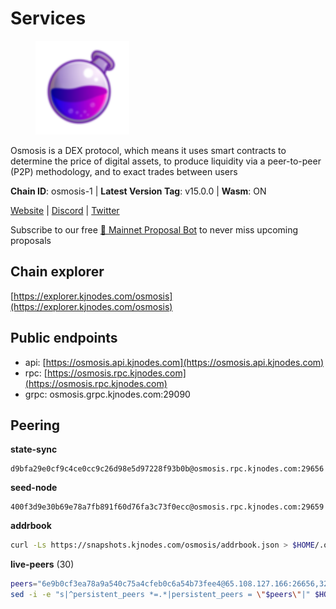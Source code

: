 # Services

<figure><img src="https://raw.githubusercontent.com/kj89/cosmos-images/main/logos/osmosis.png" width="150" alt=""><figcaption></figcaption></figure>

Osmosis is a DEX protocol, which means it uses smart contracts  to determine the price of digital assets, to produce liquidity  via a peer-to-peer (P2P) methodology, and to exact trades between users

**Chain ID**: osmosis-1 | **Latest Version Tag**: v15.0.0 | **Wasm**: ON

[Website](https://osmosis.zone) | [Discord](https://discord.gg/osmosis) | [Twitter](https://twitter.com/osmosiszone)



Subscribe to our free [🤖 Mainnet Proposal Bot](https://t.me/kjnodes_proposal_bot) to never miss upcoming proposals


## Chain explorer
[https://explorer.kjnodes.com/osmosis](https://explorer.kjnodes.com/osmosis)

## Public endpoints

* api: [https://osmosis.api.kjnodes.com](https://osmosis.api.kjnodes.com)
* rpc: [https://osmosis.rpc.kjnodes.com](https://osmosis.rpc.kjnodes.com)
* grpc: osmosis.grpc.kjnodes.com:29090

## Peering

**state-sync**

```text
d9bfa29e0cf9c4ce0cc9c26d98e5d97228f93b0b@osmosis.rpc.kjnodes.com:29656
```

**seed-node**

```text
400f3d9e30b69e78a7fb891f60d76fa3c73f0ecc@osmosis.rpc.kjnodes.com:29659
```

**addrbook**
```bash
curl -Ls https://snapshots.kjnodes.com/osmosis/addrbook.json > $HOME/.osmosisd/config/addrbook.json
```

**live-peers** (30)
```bash
peers="6e9b0cf3ea78a9a540c75a4cfeb0c6a54b73fee4@65.108.127.166:26656,32e9d4a7413dd5393c8be004bee68dea683be839@65.21.227.95:2004,1c398af2208984d4e59bc41132e3eac0508abb0f@95.216.76.251:26656,236a60841401f53c28f7609ea50ea88feb259a1e@5.9.100.51:36656,e1b058e5cfa2b836ddaa496b10911da62dcf182e@138.201.8.248:26656,5bda7b3070d62b4ddbea815e8bea6c6e9548d17d@65.108.140.115:26656,a559df67d051d54627a3e25584ff18b8ca55a8b0@95.216.46.251:26656,6cbb7b7bddf723a28925fae2c19eb7be41ef687c@34.71.161.134:26656,7f36123a395e902deaecf63bdaf5656bbb209623@15.204.52.75:26656,a2024229e2eed1650ba3a3ea9db67fa318dc232e@142.132.199.3:26656,33cf290cc0cfec8c59e6af86f1a5579303d21087@138.68.14.64:26656,677ef9606ea18a13b5dbfad19493d99d7ea068f5@149.56.24.130:26656,8a0caf4581f135b1468408ec398d94573da02e8c@198.244.202.140:26656,9bdeb59c97c139187236b2ce92c229c3b9156d93@5.78.80.161:26656,77bb5fb9b6964d6e861e91c1d55cf82b67d838b5@35.212.77.47:26656,d011c34ee72767d7a33d94b79ef158eb49c9a7bf@164.92.70.57:31316,2186d344ff775c8181bf31de600eed0c72b9fe9e@65.109.28.213:26656,63b4a45bb2276fe141e69ce83750a2c53f1ceeda@198.244.202.196:26656,4d1828a3df5a7c3d05030897eb7c82e6ac79c520@135.181.138.95:12000,ab4ea418db1c65c2517975988e2f35891637ff4a@185.111.159.235:2000,4c927f93d430baf31e6d6418e62c56f442f092bc@46.4.28.42:26656,10f328a43a1ac7aeeae7ee34c1127ce6839e4265@15.235.13.139:26656,d9bfa29e0cf9c4ce0cc9c26d98e5d97228f93b0b@65.109.88.38:29656,34340a9151d4a97a850d2cd64d8778279faf3f96@194.163.181.100:26656,d0c050f33b7aa1032a3763da0e7eb8df0ac72a2c@162.55.92.114:12000,63e4dd6530bf4dc4c2202be256b262a27d661106@146.19.24.108:26656,1a4706c2194cbc055adf4eb89a7b24493bcf33f8@15.235.9.22:26656,f4b811759e55f665180545ad5e1b42573f660861@135.181.181.251:26656,42745690b41f6a7515c4a87d88efda2e82b55b76@78.46.94.183:26656,3e874613919a6f8b3fc26071fef563c88f031b3c@116.202.236.59:31656"
sed -i -e "s|^persistent_peers *=.*|persistent_peers = \"$peers\"|" $HOME/.osmosisd/config/config.toml
```

